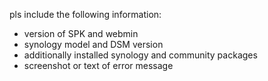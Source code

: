 pls include the following information:

- version of SPK and webmin
- synology model and DSM version
- additionally installed synology and community packages
- screenshot or text of error message
